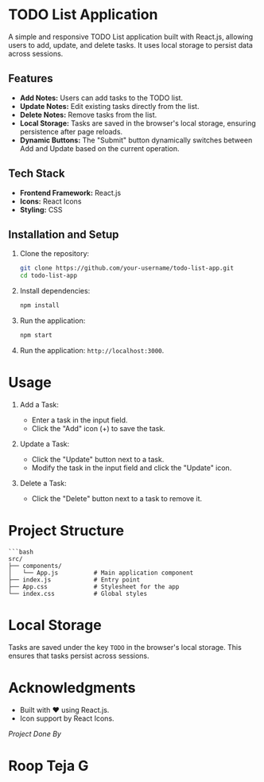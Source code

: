 # TODO List Application

A simple and responsive TODO List application built with React.js, allowing users to add, update, and delete tasks. It uses local storage to persist data across sessions.

## Features

- **Add Notes:** Users can add tasks to the TODO list.
- **Update Notes:** Edit existing tasks directly from the list.
- **Delete Notes:** Remove tasks from the list.
- **Local Storage:** Tasks are saved in the browser's local storage, ensuring persistence after page reloads.
- **Dynamic Buttons:** The "Submit" button dynamically switches between Add and Update based on the current operation.

## Tech Stack

- **Frontend Framework:** React.js
- **Icons:** React Icons
- **Styling:** CSS

## Installation and Setup

1. Clone the repository:
   ```bash
   git clone https://github.com/your-username/todo-list-app.git
   cd todo-list-app
2. Install dependencies:
    ```bash
    npm install
3. Run the application:

    ```bash
    npm start
4. Run the application: `http://localhost:3000`.

# Usage
1. Add a Task:

    - Enter a task in the input field.
    - Click the "Add" icon (+) to save the task.
2. Update a Task:

    - Click the "Update" button next to a task.
    - Modify the task in the input field and click the "Update" icon.
3. Delete a Task:

    - Click the "Delete" button next to a task to remove it.

# Project Structure

    ```bash
    src/
    ├── components/
    │   └── App.js          # Main application component
    ├── index.js            # Entry point
    ├── App.css             # Stylesheet for the app
    └── index.css           # Global styles


# Local Storage
Tasks are saved under the key `TODO` in the browser's local storage. This ensures that tasks persist across sessions.

# Acknowledgments
* Built with ❤️ using React.js.
* Icon support by React Icons.

*Project Done By*

# Roop Teja G